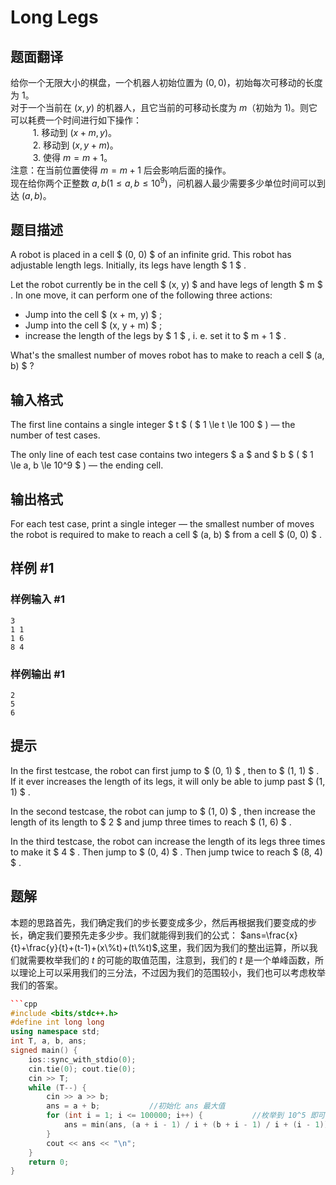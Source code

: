 # Long Legs

## 题面翻译

给你一个无限大小的棋盘，一个机器人初始位置为 $(0,0)$，初始每次可移动的长度为 $1$。  
对于一个当前在 $(x,y)$ 的机器人，且它当前的可移动长度为 $m$（初始为 $1$)。则它可以耗费一个时间进行如下操作：  
$\qquad$ 1. 移动到 $(x+m,y)$。  
$\qquad$ 2. 移动到 $(x,y+m)$。   
$\qquad$ 3. 使得 $m=m+1$。  
注意：在当前位置使得 $m=m+1$ 后会影响后面的操作。  
现在给你两个正整数 $a,b(1 \leq a,b \leq 10^9)$，问机器人最少需要多少单位时间可以到达 $(a,b)$。

## 题目描述

A robot is placed in a cell $ (0, 0) $ of an infinite grid. This robot has adjustable length legs. Initially, its legs have length $ 1 $ .

Let the robot currently be in the cell $ (x, y) $ and have legs of length $ m $ . In one move, it can perform one of the following three actions:

- Jump into the cell $ (x + m, y) $ ;
- Jump into the cell $ (x, y + m) $ ;
- increase the length of the legs by $ 1 $ , i. e. set it to $ m + 1 $ .

What's the smallest number of moves robot has to make to reach a cell $ (a, b) $ ?

## 输入格式

The first line contains a single integer $ t $ ( $ 1 \le t \le 100 $ ) — the number of test cases.

The only line of each test case contains two integers $ a $ and $ b $ ( $ 1 \le a, b \le 10^9 $ ) — the ending cell.

## 输出格式

For each test case, print a single integer — the smallest number of moves the robot is required to make to reach a cell $ (a, b) $ from a cell $ (0, 0) $ .

## 样例 #1

### 样例输入 #1

```
3
1 1
1 6
8 4
```

### 样例输出 #1

```
2
5
6
```

## 提示

In the first testcase, the robot can first jump to $ (0, 1) $ , then to $ (1, 1) $ . If it ever increases the length of its legs, it will only be able to jump past $ (1, 1) $ .

In the second testcase, the robot can jump to $ (1, 0) $ , then increase the length of its length to $ 2 $ and jump three times to reach $ (1, 6) $ .

In the third testcase, the robot can increase the length of its legs three times to make it $ 4 $ . Then jump to $ (0, 4) $ . Then jump twice to reach $ (8, 4) $ .

## 题解
本题的思路首先，我们确定我们的步长要变成多少，然后再根据我们要变成的步长，确定我们要预先走多少步。我们就能得到我们的公式：
$ans=\frac{x}{t}+\frac{y}{t}+(t-1)+(x\%t)+(t\%t)$,这里，我们因为我们的整出运算，所以我们就需要枚举我们的 $t$ 的可能的取值范围，注意到，我们的 $t$ 是一个单峰函数，所以理论上可以采用我们的三分法，不过因为我们的范围较小，我们也可以考虑枚举我们的答案。
```cpp
```cpp
#include <bits/stdc++.h>
#define int long long
using namespace std;
int T, a, b, ans;
signed main() {
	ios::sync_with_stdio(0);
	cin.tie(0); cout.tie(0);
	cin >> T;
	while (T--) {
		cin >> a >> b;
		ans = a + b;           //初始化 ans 最大值 
		for (int i = 1; i <= 100000; i++) {           //枚举到 10^5 即可 
			ans = min(ans, (a + i - 1) / i + (b + i - 1) / i + (i - 1));   //带入公式 
		}
		cout << ans << "\n";
	}
	return 0;
}
```
```

